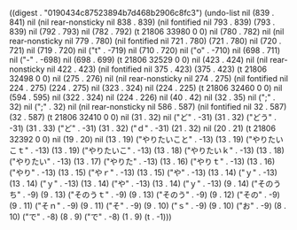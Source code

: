 
((digest . "0190434c87523894b7d468b2906c8fc3") (undo-list nil (839 . 841) nil (nil rear-nonsticky nil 838 . 839) (nil fontified nil 793 . 839) (793 . 839) nil (792 . 793) nil (782 . 792) (t 21806 33980 0 0) nil (780 . 782) nil (nil rear-nonsticky nil 779 . 780) (nil fontified nil 721 . 780) (721 . 780) nil (720 . 721) nil (719 . 720) nil ("t" . -719) nil (710 . 720) nil ("o" . -710) nil (698 . 711) nil ("-" . -698) nil (698 . 699) (t 21806 32529 0 0) nil (423 . 424) nil (nil rear-nonsticky nil 422 . 423) (nil fontified nil 375 . 423) (375 . 423) (t 21806 32498 0 0) nil (275 . 276) nil (nil rear-nonsticky nil 274 . 275) (nil fontified nil 224 . 275) (224 . 275) nil (323 . 324) nil (224 . 225) (t 21806 32460 0 0) nil (594 . 595) nil (322 . 324) nil (224 . 226) nil (40 . 42) nil (32 . 35) nil (";" . 32) nil (";" . 32) nil (nil rear-nonsticky nil 586 . 587) (nil fontified nil 32 . 587) (32 . 587) (t 21806 32410 0 0) nil (31 . 32) nil ("ど" . -31) (31 . 32) ("どう" . -31) (31 . 33) ("ど" . -31) (31 . 32) ("ｄ" . -31) (21 . 32) nil (20 . 21) (t 21806 32392 0 0) nil (19 . 20) nil (13 . 19) ("やりたいこと" . -13) (13 . 19) ("やりたいこｔ" . -13) (13 . 19) ("やりたいこ" . -13) (13 . 18) ("やりたいｋ" . -13) (13 . 18) ("やりたい" . -13) (13 . 17) ("やりた" . -13) (13 . 16) ("やりｔ" . -13) (13 . 16) ("やり" . -13) (13 . 15) ("やｒ" . -13) (13 . 15) ("や" . -13) (13 . 14) ("ｙ" . -13) (13 . 14) ("ｙ" . -13) (13 . 14) ("や" . -13) (13 . 14) ("ｙ" . -13) (9 . 14) ("そのうち" . -9) (9 . 13) ("そのうｔ" . -9) (9 . 13) ("そのう" . -9) (9 . 12) ("その" . -9) (9 . 11) ("そｎ" . -9) (9 . 11) ("そ" . -9) (9 . 10) ("ｓ" . -9) (9 . 10) ("お" . -9) (8 . 10) ("で" . -8) (8 . 9) ("で" . -8) (1 . 9) (t . -1)))

